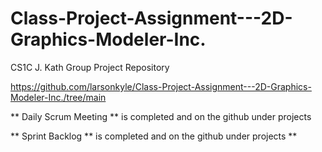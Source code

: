 # Class-Project-Assignment---2D-Graphics-Modeler-Inc.
CS1C J. Kath Group Project Repository

https://github.com/larsonkyle/Class-Project-Assignment---2D-Graphics-Modeler-Inc./tree/main

** Daily Scrum Meeting ** is completed and on the github under projects

** Sprint Backlog ** is completed and on the github under projects
**
